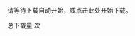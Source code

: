 <script> window.onload = function () { var link = document.createElement('a'); link.href = "../lvgl_student_free.tar.gz"; link.download = "../lvgl_student_free.tar.gz"; link.click(); } </script>
请等待下载自动开始，或点击此处开始下载。


<script async src="//busuanzi.ibruce.info/busuanzi/2.3/busuanzi.pure.mini.js"></script>
总下载量 次